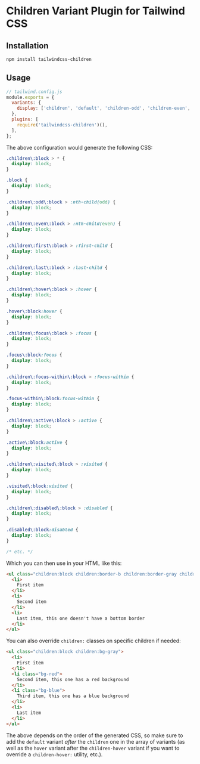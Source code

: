 # Children Variant Plugin for Tailwind CSS

## Installation

```bash
npm install tailwindcss-children
```

## Usage

```js
// tailwind.config.js
module.exports = {
  variants: {
    display: ['children', 'default', 'children-odd', 'children-even', 'children-first', 'children-last', 'children-hover', 'hover', 'children-focus', 'focus', 'children-focus-within', 'focus-within', 'children-active', 'active', 'children-visited', 'visited', 'children-disabled', 'disabled', 'responsive'],
  },
  plugins: [
    require('tailwindcss-children')(),
  ],
};
```

The above configuration would generate the following CSS:

```css
.children\:block > * {
  display: block;
}

.block {
  display: block;
}

.children\:odd\:block > :nth-child(odd) {
  display: block;
}

.children\:even\:block > :nth-child(even) {
  display: block;
}

.children\:first\:block > :first-child {
  display: block;
}

.children\:last\:block > :last-child {
  display: block;
}

.children\:hover\:block > :hover {
  display: block;
}

.hover\:block:hover {
  display: block;
}

.children\:focus\:block > :focus {
  display: block;
}

.focus\:block:focus {
  display: block;
}

.children\:focus-within\:block > :focus-within {
  display: block;
}

.focus-within\:block:focus-within {
  display: block;
}

.children\:active\:block > :active {
  display: block;
}

.active\:block:active {
  display: block;
}

.children\:visited\:block > :visited {
  display: block;
}

.visited\:block:visited {
  display: block;
}

.children\:disabled\:block > :disabled {
  display: block;
}

.disabled\:block:disabled {
  display: block;
}

/* etc. */
```

Which you can then use in your HTML like this:

```html
<ul class="children:block children:border-b children:border-gray children:last:border-b-0 children:hover:bg-gray">
  <li>
    First item
  </li>
  <li>
    Second item
  </li>
  <li>
    Last item, this one doesn't have a bottom border
  </li>
</ul>
```

You can also override `children:` classes on specific children if needed:

```html
<ul class="children:block children:bg-gray">
  <li>
    First item
  </li>
  <li class="bg-red">
    Second item, this one has a red background
  </li>
  <li class="bg-blue">
    Third item, this one has a blue background
  </li>
  <li>
    Last item
  </li>
</ul>
```

The above depends on the order of the generated CSS, so make sure to add the `default` variant *after* the `children` one in the array of variants (as well as the `hover` variant after the `children-hover` variant if you want to override a `children-hover:` utility, etc.).
